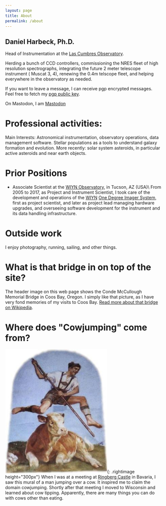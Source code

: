 ```yaml
---
layout: page
title: About
permalink: /about
---
```


Daniel Harbeck, Ph.D.
----


Head of Instrumentation at the [Las Cumbres Observatory](https://lco.global).

Herding a bunch of CCD controllers, commissioning the NRES fleet of high resolution spectrographs, integrating the future  2 meter telescope instrument ( Muscat 3, 4), renewing the 0.4m telscope fleet, and helping everywhere in the observatory as needed.

If you want to leave a message, I can receive pgp encrypted messages. Feel free to fetch my <a href="/static/0BDD9EB4.asc"> pgp public key</a>.

On Mastodon, I am <a rel="me" href="https://mastodon.social/@orangejacket">Mastodon</a>

Professional activities:
====

Main Interests: Astronomical instrumentation, observatory operations, data management software. Stellar populations as a tools to understand galaxy formation and evolution. More recently: solar system asteroids, in particular active asteroids and near earth objects.




Prior Positions
===

* Associate Scientist at the [WIYN Observatory](http://www.wiyn.org), in Tucson, AZ (USA)\\
 From 2005 to 2017, as Project and Instrument Scientist,  I took care of the development and operations of the [WIYN](www.wiyn.org) [One Degree Imager System](http://www.wiyn.org/ODI), first as project scientist, and later as project lead managing hardware upgrades, and overseeing software development for the instrument and its data handling infrastructure.


Outside work
====

I enjoy photography, running, sailing, and other things.


What is that bridge in on top of the site?
====

The header image on this web page shows the Conde McCullough Memorial Bridge 
in Coos Bay, Oregon.  I simply like that picture, as I have very fond memories of my visits to Coos Bay. [Read more about that bridge on Wikipedia](https://en.wikipedia.org/wiki/Conde_McCullough_Memorial_Bridge).

Where does "Cowjumping" come from?
===

![cowjumping mural](/assets/images/cowjumping.jpg){: .rightimage height="300px"}
When I was at a meeting at [Ringberg Castle](http://www.schloss-ringberg.de/home) in Bavaria, I saw this mural 
of a man jumping over a cow. It inspired me to claim the domain cowjumping. 
Shortly after that meeting I moved to Wisconsin and learned about cow tipping.
Apparently, there are many things you can do with cows other than eating.  

